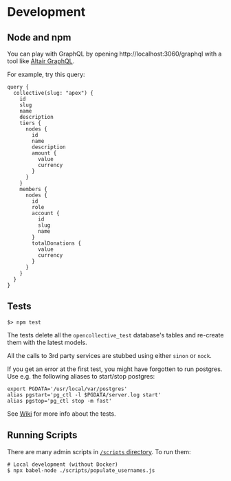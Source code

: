 # Development

## Node and npm

You can play with GraphQL by opening http://localhost:3060/graphql with a tool like [Altair GraphQL](https://altair.sirmuel.design/).

For example, try this query:

```gql
query {
  collective(slug: "apex") {
    id
    slug
    name
    description
    tiers {
      nodes {
        id
        name
        description
        amount {
          value
          currency
        }
      }
    }
    members {
      nodes {
        id
        role
        account {
          id
          slug
          name
        }
        totalDonations {
          value
          currency
        }
      }
    }
  }
}
```

## Tests

```
$> npm test
```

The tests delete all the `opencollective_test` database's tables and
re-create them with the latest models.

All the calls to 3rd party services are stubbed using either `sinon`
or `nock`.

If you get an error at the first test, you might have forgotten to run
postgres. Use e.g. the following aliases to start/stop postgres:

```
export PGDATA='/usr/local/var/postgres'
alias pgstart='pg_ctl -l $PGDATA/server.log start'
alias pgstop='pg_ctl stop -m fast'
```

See
[Wiki](https://github.com/OpenCollective/OpenCollective/wiki/Software-testing)
for more info about the tests.

## Running Scripts

There are many admin scripts in [`/scripts` directory](https://github.com/opencollective/opencollective-api/tree/main/scripts). To run them:

```
# Local development (without Docker)
$ npx babel-node ./scripts/populate_usernames.js
```
